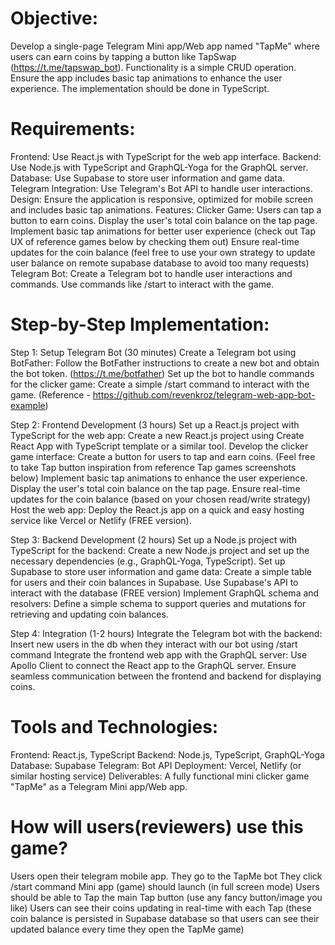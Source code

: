 # Objective: 
Develop a single-page Telegram Mini app/Web app named "TapMe" where users can earn coins by tapping a button like TapSwap (https://t.me/tapswap_bot). Functionality is a simple CRUD operation. Ensure the app includes basic tap animations to enhance the user experience. The implementation should be done in TypeScript. 


# Requirements:
Frontend: Use React.js with TypeScript for the web app interface.
Backend: Use Node.js with TypeScript and GraphQL-Yoga for the GraphQL server.
Database: Use Supabase to store user information and game data.
Telegram Integration: Use Telegram's Bot API to handle user interactions.
Design: Ensure the application is responsive,  optimized for mobile screen and includes basic tap animations.
Features:
Clicker Game:
Users can tap a button to earn coins.
Display the user's total coin balance on the tap page.
Implement basic tap animations for better user experience (check out Tap UX of reference games below by checking them out)
Ensure real-time updates for the coin balance (feel free to use your own strategy to update user balance on remote supabase database to avoid too many requests)
Telegram Bot:
Create a Telegram bot to handle user interactions and commands.
Use commands like /start to interact with the game.

# Step-by-Step Implementation:

Step 1: Setup Telegram Bot (30 minutes)
Create a Telegram bot using BotFather:
Follow the BotFather instructions to create a new bot and obtain the bot token.
(https://t.me/botfather)
Set up the bot to handle commands for the clicker game:
Create a simple /start command to interact with the game.
(Reference - https://github.com/revenkroz/telegram-web-app-bot-example)

Step 2: Frontend Development (3 hours)
Set up a React.js project with TypeScript for the web app:
Create a new React.js project using Create React App with TypeScript template or a similar tool.
Develop the clicker game interface:
Create a button for users to tap and earn coins. (Feel free to take Tap button inspiration from reference Tap games screenshots below)
Implement basic tap animations to enhance the user experience.
Display the user's total coin balance on the tap page.
Ensure real-time updates for the coin balance (based on your chosen read/write strategy)
Host the web app:
Deploy the React.js app on a quick and easy hosting service like Vercel or Netlify (FREE version).

Step 3: Backend Development (2 hours)
Set up a Node.js project with TypeScript for the backend:
Create a new Node.js project and set up the necessary dependencies (e.g., GraphQL-Yoga, TypeScript).
Set up Supabase to store user information and game data:
Create a simple table for users and their coin balances in Supabase.
Use Supabase's API to interact with the database (FREE version)
Implement GraphQL schema and resolvers:
Define a simple schema to support queries and mutations for retrieving and updating coin balances.

Step 4: Integration (1-2 hours)
Integrate the Telegram bot with the backend:
Insert new users in the db when they interact with our bot using /start command
Integrate the frontend web app with the GraphQL server:
Use Apollo Client to connect the React app to the GraphQL server.
Ensure seamless communication between the frontend and backend for displaying coins.



# Tools and Technologies:
Frontend: React.js, TypeScript
Backend: Node.js, TypeScript, GraphQL-Yoga
Database: Supabase
Telegram: Bot API 
Deployment: Vercel, Netlify (or similar hosting service)
Deliverables:
A fully functional mini clicker game "TapMe" as a Telegram Mini app/Web app.


# How will users(reviewers) use this game?
Users open their telegram mobile app.
They go to the TapMe bot
They click  /start command
Mini app (game) should launch (in full screen mode)
Users should be able to Tap the main Tap button (use any fancy button/image you like)
Users can see their coins updating in real-time with each Tap (these coin balance is persisted in Supabase database so that users can see their updated balance every time they open the TapMe game)
